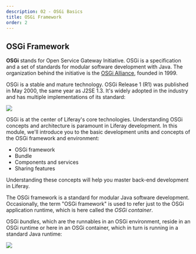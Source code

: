 ```yaml
---
description: 02 - OSGi Basics
title: OSGi Framework
order: 2
---
```


## OSGi Framework

__OSGi__ stands for Open Service Gateway Initiative. OSGi is a specification and a set of standards for modular software development with Java. The organization behind the initiative is the [OSGi Alliance](https://www.osgi.org/), founded in 1999. 

OSGi is a stable and mature technology. OSGi Release 1 (R1) was published in May 2000, the same year as J2SE 1.3. It's  widely adopted in the industry and has multiple implementations of its standard:

<img src="../images/products-using-osgi.png" />

OSGi is at the center of Liferay's core technologies. Understanding OSGi concepts and architecture is paramount in Liferay development. In this module, we'll introduce you to the basic development units and concepts of the OSGi framework and environment:

* OSGi framework
* Bundle
* Components and services
* Sharing features 

Understanding these concepts will help you master back-end development in Liferay.

The OSGi framework is a standard for modular Java software development. Occasionally, the term "OSGi framework" is used to refer just to the OSGi application runtime, which is here called the *OSGi container*.

OSGi *bundles*, which are the runnables in an OSGi environment, reside in an OSGi runtime or here in an OSGi container, which in turn is running in a standard Java runtime:

<img src="../images/osgi-framework-and-bundle.png" />
